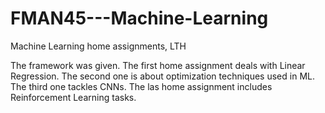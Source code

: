 # FMAN45---Machine-Learning
Machine Learning home assignments, LTH

The framework was given. The first home assignment deals with Linear Regression. The second one is about optimization techniques used in ML. The third one tackles CNNs. The las home assignment includes Reinforcement Learning tasks. 
